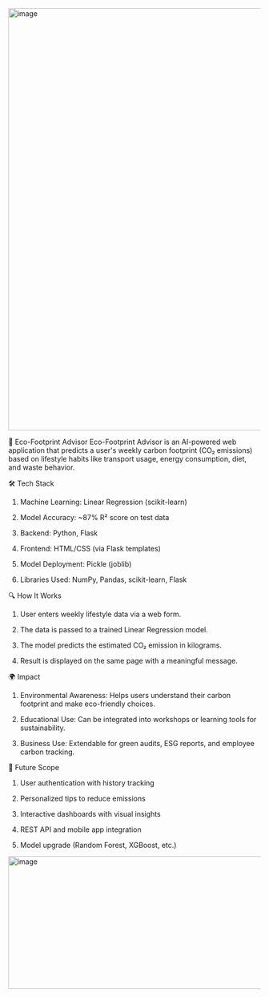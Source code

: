 <img width="795" height="843" alt="image" src="https://github.com/user-attachments/assets/cf9f2c81-5498-46ba-ab61-b8533b4d2dad" />

🌱 Eco-Footprint Advisor
Eco-Footprint Advisor is an AI-powered web application that predicts a user's weekly carbon footprint (CO₂ emissions) based on lifestyle habits like transport usage, energy consumption, diet, and waste behavior.

🛠 Tech Stack
1. Machine Learning: Linear Regression (scikit-learn)

2. Model Accuracy: ~87% R² score on test data

3. Backend: Python, Flask

4. Frontend: HTML/CSS (via Flask templates)

5. Model Deployment: Pickle (joblib)

6. Libraries Used: NumPy, Pandas, scikit-learn, Flask

🔍 How It Works
1. User enters weekly lifestyle data via a web form.

2. The data is passed to a trained Linear Regression model.

3. The model predicts the estimated CO₂ emission in kilograms.

4. Result is displayed on the same page with a meaningful message.

🌍 Impact
1. Environmental Awareness: Helps users understand their carbon footprint and make eco-friendly choices.

2. Educational Use: Can be integrated into workshops or learning tools for sustainability.

3. Business Use: Extendable for green audits, ESG reports, and employee carbon tracking.

🚀 Future Scope
1. User authentication with history tracking

2. Personalized tips to reduce emissions

3. Interactive dashboards with visual insights

4. REST API and mobile app integration

5. Model upgrade (Random Forest, XGBoost, etc.)

<img width="1377" height="265" alt="image" src="https://github.com/user-attachments/assets/7a5fcf0d-c169-45a0-b06b-ee103abcbf02" />
